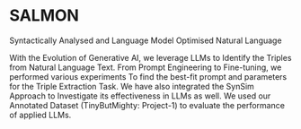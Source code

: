 # SALMON
Syntactically Analysed and Language Model Optimised Natural Language

With the Evolution of Generative AI, we leverage LLMs to Identify the Triples from Natural Language Text. From Prompt Engineering to Fine-tuning, we performed various experiments To find the best-fit prompt and parameters for the Triple Extraction Task. We have also integrated the SynSim Approach to Investigate its effectiveness in LLMs as well. We used our Annotated Dataset (TinyButMighty: Project-1) to evaluate the performance of applied LLMs.
